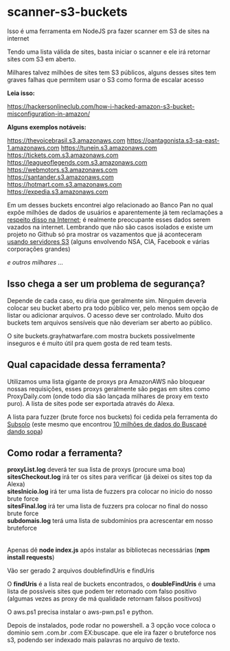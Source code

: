 # scanner-s3-buckets


Isso é uma ferramenta em NodeJS pra fazer scanner em S3 de sites na internet

Tendo uma lista válida de sites, basta iniciar o scanner e ele irá retornar sites com S3 em aberto. 

Milhares talvez milhões de sites tem S3 públicos, alguns desses sites tem graves falhas que permitem usar o S3 como forma de escalar acesso


**Leia isso:**

https://hackersonlineclub.com/how-i-hacked-amazon-s3-bucket-misconfiguration-in-amazon/


**Alguns exemplos notáveis:**

https://thevoicebrasil.s3.amazonaws.com
https://oantagonista.s3-sa-east-1.amazonaws.com
https://tunein.s3.amazonaws.com
https://tickets.com.s3.amazonaws.com
https://leagueoflegends.com.s3.amazonaws.com
https://webmotors.s3.amazonaws.com
https://santander.s3.amazonaws.com
https://hotmart.com.s3.amazonaws.com
https://expedia.s3.amazonaws.com

Em um desses buckets encontrei algo relacionado ao Banco Pan no qual expõe milhões de dados de usuários e aparentemente já tem reclamações a [respeito disso na Internet](https://www.reclameaqui.com.br/banco-pan/vazamento-de-dados_8MYIwYIvUCW1ZEMN/);
 é realmente preocupante esses dados serem vazados na internet. Lembrando que não são casos isolados e existe um projeto no Github só pra mostrar os vazamentos que já aconteceram [usando servidores S3](https://github.com/nagwww/s3-leaks) (alguns envolvendo NSA, CIA, Facebook e várias corporações grandes)


*e outros milhares ...*

## Isso chega a ser um problema de segurança?


Depende de cada caso, eu diria que geralmente sim. Ninguém deveria colocar seu bucket aberto pra todo público ver, pelo menos sem opção de listar ou adicionar arquivos. O acesso deve ser controlado. Muito dos buckets tem arquivos sensíveis que não deveriam ser aberto ao público.

O site buckets.grayhatwarfare.com mostra buckets possivelmente inseguros e é muito útil pra quem gosta de red team tests.

## Qual capacidade dessa ferramenta?

Utilizamos uma lista gigante de proxys pra AmazonAWS não bloquear nossas requisições, esses proxys geralmente são pegas em sites como ProxyDaily.com (onde todo dia são lançada milhares de proxy em texto puro). A lista de sites pode ser exportada através do Alexa.

A lista para fuzzer (brute force nos buckets) foi cedida pela ferramenta do [Subsolo](http://5ubtools.blogspot.com) (este mesmo que encontrou [10 milhões de dados do Buscapé dando sopa](http://abre.ai/buscapedados))

## Como rodar a ferramenta?

**proxyList.log** deverá ter sua lista de proxys (procure uma boa)<br/>
**sitesCheckout.log** irá ter os sites para verificar (já deixei os sites top da Alexa)<br/>
**sitesInicio.log** irá ter uma lista de fuzzers pra colocar no inicio do nosso brute force<br/>
**sitesFinal.log** irá ter uma lista de fuzzers pra colocar no final do nosso brute force<br/>
**subdomais.log** terá uma lista de subdomínios pra acrescentar em nosso bruteforce<br/>
<br/><br/>
Apenas dê **node index.js** após instalar as bibliotecas necessárias (**npm install requests**)

Vão ser gerado 2 arquivos doublefindUris e findUris

O **findUris** é a lista real de buckets encontrados, o **doubleFindUris** é uma lista de possíveis sites que podem ter retornado com falso positivo (algumas vezes as proxy de má qualidade retornam falsos positivos)


O aws.ps1 precisa instalar o aws-pwn.ps1 e python.

Depois de instalados, pode rodar no powershell.
a 3 opção voce coloca o dominio sem .com.br .com EX:buscape.
que ele ira fazer o bruteforce nos s3, podendo ser indexado mais palavras no arquivo de texto.


